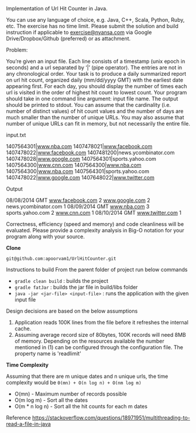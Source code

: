 Implementation of Url Hit Counter in Java.

You can use any language of choice, e.g. Java, C++, Scala, Python, Ruby, etc. The exercise has no time limit. Please submit the solution and build instruction if applicable to exercise@nyansa.com via Google Drive/Dropbox/Github (preferred) or as attachment.


Problem:

You’re given an input file. Each line consists of a timestamp (unix epoch in seconds) and a url separated by ‘|’ (pipe operator). The entries are not in any chronological order. Your task is to produce a daily summarized report on url hit count, organized daily (mm/dd/yyyy GMT) with the earliest date appearing first. For each day, you should display the number of times each url is visited in the order of highest hit count to lowest count. Your program should take in one command line argument: input file name. The output should be printed to stdout. You can assume that the cardinality (i.e. number of distinct values) of hit count values and the number of days are much smaller than the number of unique URLs. You may also assume that number of unique URLs can fit in memory, but not necessarily the entire file.


input.txt

1407564301|www.nba.com
1407478021|www.facebook.com
1407478022|www.facebook.com
1407481200|news.ycombinator.com
1407478028|www.google.com
1407564301|sports.yahoo.com
1407564300|www.cnn.com
1407564300|www.nba.com
1407564300|www.nba.com
1407564301|sports.yahoo.com
1407478022|www.google.com
1407648022|www.twitter.com


Output

08/08/2014 GMT
www.facebook.com 2
www.google.com 2
news.ycombinator.com 1
08/09/2014 GMT
www.nba.com 3
sports.yahoo.com 2
www.cnn.com 1
08/10/2014 GMT
www.twitter.com 1


Correctness, efficiency (speed and memory) and code cleanliness will be evaluated. Please provide a complexity analysis in Big-O notation for your program along with your source.

**Clone**

`git@github.com:apoorvam1/UrlHitCounter.git`


Instructions to build
From the parent folder of project run below commands
*  `gradle clean build`                   :  builds the project
*  `gradle fatJar`                       :  builds the jar file in build/libs folder
*  `java -jar <jar-file> <input-file>`   :  runs the application with the given input file


Design decisions are based on the below assumptions
1. Application reads 100K lines from the file before it refreshes the internal cache.
2. Assuming average record size of 80bytes, 100K records will need 8MB of memory.
   Depending on the resources available the number mentioned in (1) can be configured through the
   configuration file. The property name is 'readlimit'


**Time Complexity**

Assuming that there are m unique dates and n unique urls, the time complexity would be
`0(mn) + O(n log n) + O(nm log m)`

* O(mn) - Maximum number of records possible
* O(m log m) - Sort all the dates
* O(m * n log n) - Sort all the hit counts for each m dates



Reference
https://stackoverflow.com/questions/18971951/multithreading-to-read-a-file-in-java


